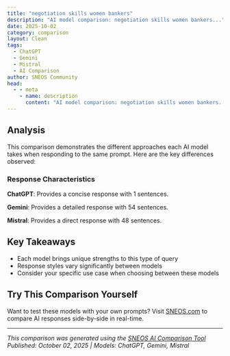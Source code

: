 ```yaml
---
title: "negotiation skills women bankers"
description: "AI model comparison: negotiation skills women bankers..."
date: 2025-10-02
category: comparison
layout: Clean
tags:
  - ChatGPT
  - Gemini
  - Mistral
  - AI Comparison
author: SNEOS Community
head:
  - - meta
    - name: description
      content: "AI model comparison: negotiation skills women bankers..."
---
```


<ChatComparison
  title="negotiation skills women bankers"
  prompt="negotiation skills women bankers"
  :responses='{
    "ChatGPT": "Negotiation skills are essential for professionals in the banking sector, and women, like their male counterparts, can benefit greatly from developing these skills. However, there are unique challenges and considerations that women in banking may face. Here are some negotiation skills and strategies tailored for women bankers, along with some tips for navigating the professional landscape effectively:\n\n### Key Negotiation Skills\n\n1. **Preparation and Research**:\n   - Thoroughly understand the context of the negotiation, including market conditions, the profiles of the parties involved, and possible outcomes.\n   - Prepare alternatives (BATNA - Best Alternative to a Negotiated Agreement) to strengthen your position.\n\n2. **Effective Communication**:\n   - Practice clear and assertive communication to articulate your needs and positions effectively.\n   - Utilize active listening skills to understand the perspectives and needs of the other party.\n\n3. **Building Relationships**:\n   - Foster rapport with colleagues and clients, which can create a more collaborative negotiating atmosphere.\n   - Networking and creating alliances within the industry can provide additional support and resources.\n\n4. **Confidence and Assertiveness**:\n   - Cultivate self-confidence to assert your needs and desires in negotiations.\n   - Use positive body language and mind your tone to convey confidence during discussions.\n\n5. **Emotional Intelligence**:\n   - Be aware of your emotions and those of others to navigate sensitive topics effectively.\n   - Use empathy to understand the motivations and concerns of the other party, which can lead to more mutually beneficial outcomes.\n\n6. **Problem-Solving Orientation**:\n   - Focus on finding win-win solutions that satisfy both parties’ interests.\n   - Be willing to explore creative alternatives that may not be immediately apparent.\n\n7. **Cultural Competence**:\n   - Develop an understanding of different cultural communication styles, especially in a diverse banking environment.\n   - Adapt your negotiating style to suit the cultural context of the other party.\n\n### Strategies for Women Bankers\n\n1. **Know Your Worth**: \n   - Be aware of your qualifications, contributions, and the value you bring to the organization. Prepare to advocate for yourself.\n\n2. **Seek Mentorship**:\n   - Find mentors who can provide guidance, share their experiences, and help you navigate complex negotiations.\n\n3. **Practice Negotiation**:\n   - Engage in mock negotiations with peers or mentors to develop and refine your skills.\n\n4. **Leverage Female Networks**:\n   - Join women-focused professional groups within the banking sector to share experiences, tips, and support one another.\n\n5. **Address Implicit Bias**:\n   - Be aware of potential biases that may affect negotiations. Equip yourself with strategies to counteract these biases, both for yourself and others.\n\n6. **Stay Resilient**:\n   - Recognize that setbacks are part of the negotiation process. Stay persistent and learn from each experience.\n\n7. **Educational Resources**:\n   - Attend workshops, seminars, and courses focused on negotiation skills tailored specifically for women in business.\n\n### Conclusion\n\nNegotiation is a critical skill in the banking industry, and women can excel by leveraging their unique perspectives and experiences. By developing these skills and utilizing strategies that build confidence and foster effective communication, women bankers can successfully navigate negotiations and advocate for their interests in a competitive environment.",
    "Gemini": "Negotiation skills are crucial for success in any profession, and banking is no exception. For women bankers, honing these skills can be particularly impactful, helping them advance their careers, advocate for their clients, and secure favorable deals. Here\u0027s a breakdown of why negotiation skills are important for women bankers and how they can be developed:\n\n**Why Negotiation Skills are Important for Women Bankers:**\n\n*   **Career Advancement:** Negotiation skills enable women to advocate for promotions, salary increases, leadership positions, and access to more prestigious projects.\n*   **Client Relationships:** Effective negotiation helps women bankers secure the best possible terms for their clients, building trust and loyalty. This includes loan agreements, investment deals, and other financial transactions.\n*   **Deal Making:** Whether it\u0027s negotiating terms for a merger, acquisition, or other complex financial deal, strong negotiation skills are essential for achieving successful outcomes.\n*   **Team Leadership:** Negotiation skills are valuable when managing teams, resolving conflicts, and fostering collaboration.\n*   **Addressing Gender Dynamics:** Unfortunately, gender biases can sometimes influence negotiation outcomes.  By developing strong negotiation skills, women can counteract these biases and ensure they are treated fairly. Studies have shown that women may be perceived differently when negotiating assertively.\n\n**Key Negotiation Skills for Women Bankers:**\n\n*   **Preparation:**\n    *   **Research:** Thoroughly understand the market, the other party\u0027s needs and motivations, and your own goals and BATNA (Best Alternative To a Negotiated Agreement).\n    *   **Data Analysis:**  Use financial data and industry trends to support your position. Be prepared to present compelling evidence.\n    *   **Role-Playing:** Practice negotiating scenarios with a mentor, colleague, or coach to build confidence and refine your approach.\n*   **Communication:**\n    *   **Active Listening:** Pay attention to what the other party is saying, both verbally and nonverbally.  Ask clarifying questions to understand their perspective.\n    *   **Clear and Concise Language:** Communicate your points clearly and avoid jargon. Be assertive but professional.\n    *   **Nonverbal Communication:** Maintain eye contact, use confident body language, and project a positive and professional demeanor.\n    *   **Framing:**  Frame your proposals in a way that highlights the benefits for the other party.\n*   **Strategy:**\n    *   **Goal Setting:** Define your objectives and priorities before entering the negotiation. Know your walk-away point.\n    *   **Flexibility:** Be willing to compromise and explore creative solutions.\n    *   **Collaboration:** Focus on building a win-win outcome where both parties feel they have achieved their goals.\n    *   **Emotional Intelligence:**  Recognize and manage your own emotions and be aware of the emotions of others. Stay calm under pressure.\n*   **Tactics:**\n    *   **Anchoring:**  Make the first offer to set the tone for the negotiation.  (Be prepared to justify your initial offer.)\n    *   **Bargaining:**  Be prepared to make concessions, but do so strategically.\n    *   **Questioning:**  Ask open-ended questions to gather information and uncover the other party\u0027s underlying needs.\n    *   **Summarizing:**  Regularly summarize agreements and points of understanding to avoid misunderstandings.\n*   **Self-Advocacy:**\n    *   **Know Your Value:**  Recognize and articulate your contributions and accomplishments.\n    *   **Confidence:**  Believe in yourself and your ability to negotiate effectively.\n    *   **Assertiveness:**  Express your needs and opinions clearly and respectfully.\n\n**How Women Bankers Can Develop Their Negotiation Skills:**\n\n*   **Training and Workshops:**  Enroll in negotiation courses or workshops that focus on the specific challenges faced by women in business.\n*   **Mentorship:** Seek out experienced female bankers or leaders who can provide guidance and support.\n*   **Networking:**  Connect with other women in the banking industry to share experiences and learn from each other.\n*   **Practice:**  Volunteer for negotiation opportunities at work or in personal life.\n*   **Feedback:**  Ask for feedback from trusted colleagues or mentors after each negotiation.\n*   **Reading and Research:**  Read books and articles on negotiation strategy, communication skills, and gender dynamics in negotiation.  Authors like Linda Babcock (\u0022Women Don\u0027t Ask\u0022) and Sheryl Sandberg (\u0022Lean In\u0022) offer valuable insights.\n*   **Observe and Learn:** Pay attention to how successful negotiators handle different situations. Observe how they prepare, communicate, and strategize.\n*   **Find Role Models:**  Identify women in leadership positions who are known for their strong negotiation skills and learn from their example.\n*   **Consider Gender-Specific Dynamics:**  Be aware of potential gender biases and develop strategies to address them. This might involve framing your requests differently or being more assertive in certain situations.\n\n**Addressing Potential Gender Biases:**\n\n*   **Know Your Worth and Market Value:** Be prepared to justify your salary requests with data and evidence of your accomplishments.\n*   **Frame Requests in Terms of Team Success:**  When negotiating for resources or opportunities, highlight how they will benefit the team or organization as a whole.\n*   **Build Strong Relationships:**  Cultivate positive relationships with colleagues and superiors. This can help to mitigate potential biases.\n*   **Be Prepared to Advocate for Yourself:**  Don\u0027t be afraid to speak up and challenge assumptions or stereotypes.\n*   **Seek Support from Allies:**  Find male colleagues who are willing to advocate for you and support your career advancement.\n\nBy developing strong negotiation skills, women bankers can not only advance their careers but also create a more equitable and successful environment for themselves and their colleagues. It\u0027s about empowering themselves and advocating for the best outcomes for their clients and their organizations.\n",
    "Mistral": "Negotiation skills are crucial for women bankers, as they often navigate complex financial deals, client relationships, and career advancement opportunities. Here are some key negotiation skills and strategies that can be particularly effective for women in the banking industry:\n\n### 1. **Preparation**\n- **Research**: Understand the market, the client\u0027s needs, and the competitive landscape.\n- **Goals**: Clearly define your objectives and know your BATNA (Best Alternative to a Negotiated Agreement).\n- **Data**: Use data and analytics to support your arguments.\n\n### 2. **Active Listening**\n- **Empathy**: Show genuine interest in the other party\u0027s concerns and needs.\n- **Clarification**: Ask clarifying questions to ensure you fully understand their position.\n\n### 3. **Confidence**\n- **Assertiveness**: Be clear and direct about what you want.\n- **Body Language**: Maintain good posture, make eye contact, and use open gestures.\n\n### 4. **Building Relationships**\n- **Rapport**: Establish a positive connection with the other party.\n- **Trust**: Be transparent and honest in your communications.\n\n### 5. **Creative Problem-Solving**\n- **Flexibility**: Be open to alternative solutions and think outside the box.\n- **Win-Win**: Aim for mutually beneficial outcomes rather than zero-sum games.\n\n### 6. **Communication Skills**\n- **Clarity**: Use clear and concise language to avoid misunderstandings.\n- **Persuasion**: Use logical arguments and emotional appeals to persuade the other party.\n\n### 7. **Emotional Intelligence**\n- **Self-Awareness**: Understand your own emotions and how they might affect your negotiation.\n- **Empathy**: Be sensitive to the other party\u0027s emotions and respond appropriately.\n\n### 8. **Handling Objections**\n- **Acknowledgment**: Recognize and validate the other party\u0027s concerns.\n- **Addressing**: Provide solutions or alternatives that address their objections.\n\n### 9. **Time Management**\n- **Deadlines**: Be aware of any deadlines and use them to your advantage.\n- **Pacing**: Know when to push for a decision and when to take a step back.\n\n### 10. **Cultural Sensitivity**\n- **Diversity**: Be mindful of cultural differences and adapt your approach accordingly.\n- **Inclusivity**: Ensure that all parties feel included and valued in the negotiation process.\n\n### 11. **Networking**\n- **Mentorship**: Seek out mentors who can provide guidance and support.\n- **Peer Support**: Build a network of peers who can offer advice and encouragement.\n\n### 12. **Self-Advocacy**\n- **Value**: Know your worth and be prepared to advocate for yourself, whether it\u0027s for a promotion, a raise, or a better deal.\n- **Boundaries**: Set clear boundaries and be willing to walk away if necessary.\n\n### 13. **Continuous Learning**\n- **Feedback**: Seek feedback from colleagues and clients to improve your skills.\n- **Training**: Participate in negotiation workshops and training programs to stay updated.\n\n### 14. **Gender Bias Awareness**\n- **Recognize Bias**: Be aware of potential gender biases that might affect the negotiation.\n- **Strategies**: Develop strategies to counteract these biases, such as using data to back up your arguments.\n\n### 15. **Resilience**\n- **Persistence**: Be prepared to face setbacks and keep pushing forward.\n- **Adaptability**: Be flexible and adapt your approach as needed.\n\nBy honing these skills, women bankers can become more effective negotiators, leading to better outcomes for themselves, their clients, and their organizations."
  }'
  published-date="14:20"
/>

## Analysis

This comparison demonstrates the different approaches each AI model takes when responding to the same prompt. Here are the key differences observed:

### Response Characteristics

**ChatGPT**: Provides a concise response with 1 sentences. 

**Gemini**: Provides a detailed response with 54 sentences. 

**Mistral**: Provides a direct response with 48 sentences. 

## Key Takeaways

- Each model brings unique strengths to this type of query
- Response styles vary significantly between models
- Consider your specific use case when choosing between these models

## Try This Comparison Yourself

Want to test these models with your own prompts? Visit [SNEOS.com](https://sneos.com) to compare AI responses side-by-side in real-time.

---

*This comparison was generated using the [SNEOS AI Comparison Tool](https://sneos.com)*
*Published: October 02, 2025 | Models: ChatGPT, Gemini, Mistral*
